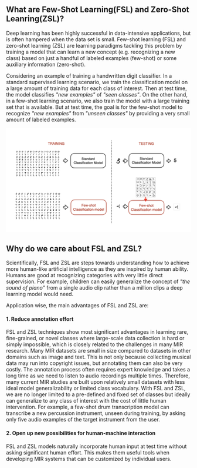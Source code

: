 ## What are Few-Shot Learning(FSL) and Zero-Shot Leanring(ZSL)?

Deep learning has been highly successful in data-intensive applications, but is often hampered when the data set is small. 
Few-shot learning (FSL) and zero-shot learning (ZSL) are learning paradigms tackling this problem by training a model that can learn a new concept (e.g. recognizing a new class) based on just a handful of labeled examples (few-shot) or some auxiliary information (zero-shot). 


Considering an example of training a handwritten digit classifier. In a standard supervised learning scenario, we train the classification model on a large amount of training data for each class of interest. Then at test time, the model classifies *"new examples"* of *"seen classes"*. On the other hand, in a few-shot learning scenario, we also train the model with a large training set that is available. But at test time, the goal is for the few-shot model to recognize *"new examples"* from *"unseen classes"* by providing a very small amount of labeled examples.  

![Alt text](./supervised_vs_fsl.jpeg?raw=true "Title")


## Why do we care about FSL and ZSL?

Scientifically, FSL and ZSL are steps towards understanding how to achieve more human-like artificial intelligence as they are inspired by human ability. Humans are good at recognizing categories with very little direct supervision. For example, children can easily generalize the concept of *"the sound of piano”* from a single audio clip rather than a million clips a deep learning model would need.

Application wise, the main advantages of FSL and ZSL are:

#### 1. Reduce annotation effort
FSL and ZSL techniques show most significant advantages in learning rare, fine-grained, or novel classes where large-scale data collection is hard or simply impossible, which is closely related to the challenges in many MIR research. Many MIR datasets are small in size compared to datasets in other domains such as image and text. This is not only because collecting musical data may run into copyright issues, but annotating them can also be very costly. The annotation process often requires expert knowledge and takes a long time as we need to listen to audio recordings multiple times. Therefore, many current MIR studies are built upon relatively small datasets with less ideal model generalizability or limited class vocabulary. With FSL and ZSL, we are no longer limited to a pre-defined and fixed set of classes but ideally can generalize to any class of interest with the cost of little human intervention. For example, a few-shot drum transcription model can transcribe a new percussion instrument, unseen during training, by asking only five audio examples of the target instrument from the user. 

#### 2. Open up new possibilities for human-machine interaction
FSL and ZSL models naturally incorporate human input at test time without asking significant human effort. This makes them useful tools when developing MIR systems that can be customized by individual users.

